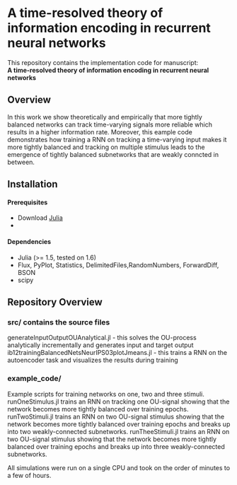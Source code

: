 # A time-resolved theory of information encoding in recurrent neural networks

This repository contains the implementation code for manuscript: <br>
__A time-resolved theory of information encoding in recurrent neural networks__ <br>
## Overview
In this work we show theoretically and empirically that more tightly balanced networks can track time-varying signals more reliable which results in a higher information rate. Moreover, this eample code demonstrates how training a RNN on tracking a time-varying input makes it more tightly balanced and tracking on multiple stimulus leads to the emergence of tightly balanced subnetworks that are weakly conncted in between.

## Installation

#### Prerequisites
- Download [Julia](https://julialang.org/downloads/) 
- 
#### Dependencies
- Julia (>= 1.5, tested on 1.6)
- Flux, PyPlot, Statistics, DelimitedFiles,RandomNumbers, ForwardDiff, BSON
- scipy





## Repository Overview

### src/ contains the source files
generateInputOutputOUAnalytical.jl - this solves the OU-process analytically incrementally and generates input and target output
ib12trainingBalancedNetsNeurIPS03plotJmeans.jl - this trains a RNN on the autoencoder task and visualizes the results during training

### example_code/
Example scripts for training networks on one, two and three stimuli.\
runOneStimulus.jl trains an RNN on tracking one OU-signal showing that the network becomes more tightly balanced over training epochs.
runTwoStimuli.jl trains an RNN on two OU-signal stimulus showing that the network becomes more tightly balanced over training epochs and breaks up into two weakly-connected subnetworks.
runTheeStimuli.jl trains an RNN on two OU-signal stimulus showing that the network becomes more tightly balanced over training epochs and breaks up into three weakly-connected subnetworks.

All simulations were run on a single CPU and took on the order of minutes to a few of hours.

